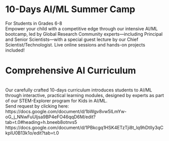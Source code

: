 # 10-Days AI/ML Summer Camp
For Students in Grades 6-8
<br>
Empower your child with a competitive edge through our intensive AI/ML bootcamp, led by Global Research Community experts—including Principal and Senior Scientists—with a special guest lecture by our Chief Scientist/Technologist. Live online sessions and hands-on projects included!

# Comprehensive AI Curriculum
<br>
Our carefully crafted 10-days curriculum introduces students to AI/ML through interactive, practical learning modules, designed by experts as part of our STEM-Explorer program for Kids in AI/ML.
<br>
Send request by clicking here:
<br>
https://docs.google.com/document/d/1bWgv8vw5ILmYw-oG_j_NNwFuUIjsa9BP4eFO46qqD6M/edit?tab=t.0#heading=h.bneeb8otnvs5
<br>
https://docs.google.com/document/d/1PBkcgq1HSK4ETzTji8t_lq9hDtlIy3qCkpIU0B13k1o/edit?tab=t.0

